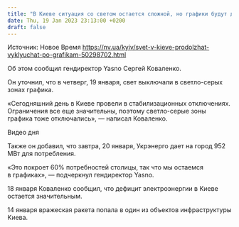 ```yaml
---
title: "В Киеве ситуация со светом остается сложной, но графики будут действовать — Yasno"
date: Thu, 19 Jan 2023 23:13:00 +0200
draft: false
---
```

Источник: Новое Время https://nv.ua/kyiv/svet-v-kieve-prodolzhat-vyklyuchat-po-grafikam-50298702.html


 Об этом сообщил гендиректор Yasno Сергей Коваленко.

Он уточнил, что в четверг, 19 января, свет выключали в светло-серых зонах графика.

«Сегодняшний день в Киеве провели в стабилизационных отключениях. Ограничения все еще значительны, поэтому светло-серые зоны графика тоже отключались», — написал Коваленко.

  Видео дня   

Также он добавил, что завтра, 20 января, Укрэнерго дает на город 952 МВт для потребления.

«Это покроет 60% потребностей столицы, так что мы остаемся в графиках», — подчеркнул гендиректор Yasno.

18 января Коваленко сообщил, что дефицит электроэнергии в Киеве остается значительным.

14 января вражеская ракета попала в один из объектов инфраструктуры Киева.
